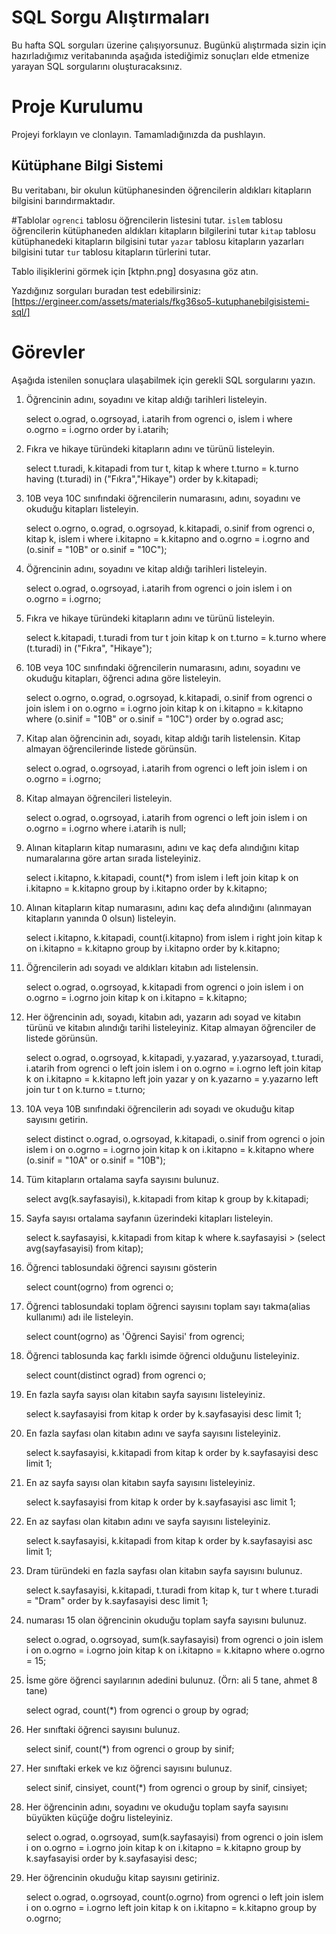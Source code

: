 # SQL Sorgu Alıştırmaları

Bu hafta SQL sorguları üzerine çalışıyorsunuz. Bugünkü alıştırmada sizin için hazırladığımız veritabanında aşağıda istediğimiz sonuçları elde etmenize yarayan SQL sorgularını oluşturacaksınız.

# Proje Kurulumu
Projeyi forklayın ve clonlayın. Tamamladığınızda da pushlayın.

## Kütüphane Bilgi Sistemi

Bu veritabanı, bir okulun kütüphanesinden öğrencilerin aldıkları kitapların bilgisini barındırmaktadır.

#Tablolar 
`ogrenci` tablosu öğrencilerin listesini tutar.
`islem` tablosu öğrencilerin kütüphaneden aldıkları kitapların bilgilerini tutar
`kitap` tablosu kütüphanedeki kitapların bilgisini tutar
`yazar` tablosu kitapların yazarları bilgisini tutar
`tur` tablosu kitapların türlerini tutar.

Tablo ilişiklerini görmek için [ktphn.png] dosyasına göz atın.

Yazdığınız sorguları buradan test edebilirsiniz: [https://ergineer.com/assets/materials/fkg36so5-kutuphanebilgisistemi-sql/]

# Görevler
Aşağıda istenilen sonuçlara ulaşabilmek için gerekli SQL sorgularını yazın.

1) Öğrencinin adını, soyadını ve kitap aldığı tarihleri listeleyin. 

    select o.ograd, o.ogrsoyad, i.atarih from ogrenci o, islem i 
    where o.ogrno = i.ogrno 
    order by i.atarih;

2) Fıkra ve hikaye türündeki kitapların adını ve türünü listeleyin. 

    select t.turadi, k.kitapadi from tur t, kitap k 
    where t.turno = k.turno 
    having (t.turadi) in ("Fıkra","Hikaye") 
    order by k.kitapadi;

3) 10B veya 10C sınıfındaki öğrencilerin numarasını, adını, soyadını ve okuduğu kitapları listeleyin. 

    select o.ogrno, o.ograd, o.ogrsoyad, k.kitapadi, o.sinif from ogrenci o, kitap k, islem i 
    where i.kitapno = k.kitapno and o.ogrno = i.ogrno and (o.sinif = "10B" or o.sinif = "10C");

4) Öğrencinin adını, soyadını ve kitap aldığı tarihleri listeleyin.

 	select o.ograd, o.ogrsoyad, i.atarih from ogrenci o
 	join islem i on o.ogrno = i.ogrno;

5) Fıkra ve hikaye türündeki kitapların adını ve türünü listeleyin.

 	select k.kitapadi, t.turadi from tur t
 	join kitap k on t.turno = k.turno
 	where (t.turadi) in ("Fıkra", "Hikaye");

6) 10B veya 10C sınıfındaki öğrencilerin numarasını, adını, soyadını ve okuduğu kitapları, öğrenci adına göre listeleyin.

 	select o.ogrno, o.ograd, o.ogrsoyad, k.kitapadi, o.sinif from ogrenci o
 	join islem i on o.ogrno = i.ogrno 
    join kitap k on i.kitapno = k.kitapno 
    where (o.sinif = "10B" or o.sinif = "10C")
 	order by o.ograd asc;

7) Kitap alan öğrencinin adı, soyadı, kitap aldığı tarih listelensin. Kitap almayan öğrencilerinde listede görünsün.

 	select o.ograd, o.ogrsoyad, i.atarih from ogrenci o
 	left join islem i on o.ogrno = i.ogrno;

8) Kitap almayan öğrencileri listeleyin.

 	select o.ograd, o.ogrsoyad, i.atarih from ogrenci o
 	left join islem i on o.ogrno = i.ogrno
 	where i.atarih is null;

9) Alınan kitapların kitap numarasını, adını ve kaç defa alındığını kitap numaralarına göre artan sırada listeleyiniz.

 	select i.kitapno, k.kitapadi, count(*) from islem i 
    left join kitap k on i.kitapno = k.kitapno
 	group by i.kitapno
 	order by k.kitapno;

10) Alınan kitapların kitap numarasını, adını kaç defa alındığını (alınmayan kitapların yanında 0 olsun) listeleyin.

	select i.kitapno, k.kitapadi, count(i.kitapno) from islem i 
    right join kitap k on i.kitapno = k.kitapno
	group by i.kitapno
	order by k.kitapno;

11) Öğrencilerin adı soyadı ve aldıkları kitabın adı listelensin.

	select o.ograd, o.ogrsoyad, k.kitapadi from ogrenci o
	join islem i on o.ogrno = i.ogrno 
    join kitap k on i.kitapno = k.kitapno;


12) Her öğrencinin adı, soyadı, kitabın adı, yazarın adı soyad ve kitabın türünü ve kitabın alındığı tarihi listeleyiniz. Kitap almayan öğrenciler de listede görünsün.

	select o.ograd, o.ogrsoyad, k.kitapadi, y.yazarad, y.yazarsoyad, t.turadi, i.atarih from ogrenci o
	left join islem i on o.ogrno = i.ogrno 
    left join kitap k on i.kitapno = k.kitapno 
    left join yazar y on k.yazarno = y.yazarno
	left join tur t on k.turno = t.turno;

13) 10A veya 10B sınıfındaki öğrencilerin adı soyadı ve okuduğu kitap sayısını getirin.

	select distinct o.ograd, o.ogrsoyad, k.kitapadi, o.sinif from ogrenci o
	join islem i on o.ogrno = i.ogrno 
    join kitap k on i.kitapno = k.kitapno 
    where (o.sinif = "10A" or o.sinif = "10B");

14) Tüm kitapların ortalama sayfa sayısını bulunuz.

	select avg(k.sayfasayisi), k.kitapadi from kitap k
	group by k.kitapadi;

15) Sayfa sayısı ortalama sayfanın üzerindeki kitapları listeleyin.

	select k.sayfasayisi, k.kitapadi from kitap k
	where k.sayfasayisi > (select avg(sayfasayisi) from kitap);

16) Öğrenci tablosundaki öğrenci sayısını gösterin

	select count(ogrno) from ogrenci o;

17) Öğrenci tablosundaki toplam öğrenci sayısını toplam sayı takma(alias kullanımı) adı ile listeleyin.

	select count(ogrno) as 'Öğrenci Sayisi' from ogrenci;

18) Öğrenci tablosunda kaç farklı isimde öğrenci olduğunu listeleyiniz.

	select count(distinct ograd) from ogrenci o;

19) En fazla sayfa sayısı olan kitabın sayfa sayısını listeleyiniz.

	select k.sayfasayisi from kitap k 
    order by k.sayfasayisi desc 
    limit 1;

20) En fazla sayfası olan kitabın adını ve sayfa sayısını listeleyiniz.

	select k.sayfasayisi, k.kitapadi from kitap k 
    order by k.sayfasayisi desc 
    limit 1;

21) En az sayfa sayısı olan kitabın sayfa sayısını listeleyiniz.

	select k.sayfasayisi from kitap k 
    order by k.sayfasayisi asc 
    limit 1;

22) En az sayfası olan kitabın adını ve sayfa sayısını listeleyiniz.

	select k.sayfasayisi, k.kitapadi from kitap k 
    order by k.sayfasayisi asc 
    limit 1;

23) Dram türündeki en fazla sayfası olan kitabın sayfa sayısını bulunuz.

	select k.sayfasayisi, k.kitapadi, t.turadi from kitap k, tur t
	where t.turadi = "Dram" 
    order by k.sayfasayisi desc 
    limit 1;

24) numarası 15 olan öğrencinin okuduğu toplam sayfa sayısını bulunuz.

	select o.ograd, o.ogrsoyad, sum(k.sayfasayisi) from ogrenci o
	join islem i on o.ogrno = i.ogrno 
    join kitap k on i.kitapno = k.kitapno 
    where o.ogrno = 15;

25) İsme göre öğrenci sayılarının adedini bulunuz. (Örn: ali 5 tane, ahmet 8 tane)

	select ograd, count(*) from ogrenci o 
    group by ograd;

26) Her sınıftaki öğrenci sayısını bulunuz.

	select sinif, count(*) from ogrenci o 
    group by sinif;

27) Her sınıftaki erkek ve kız öğrenci sayısını bulunuz.

	select sinif, cinsiyet, count(*) from ogrenci o 
    group by sinif, cinsiyet;

28) Her öğrencinin adını, soyadını ve okuduğu toplam sayfa sayısını büyükten küçüğe doğru listeleyiniz.

	select  o.ograd, o.ogrsoyad, sum(k.sayfasayisi) from ogrenci o
	join islem i on o.ogrno = i.ogrno 
    join kitap k on i.kitapno = k.kitapno 
    group by k.sayfasayisi
	order by k.sayfasayisi desc;

29) Her öğrencinin okuduğu kitap sayısını getiriniz.

	select o.ograd, o.ogrsoyad, count(o.ogrno) from ogrenci o
	left join islem i on o.ogrno = i.ogrno
	left join kitap k on i.kitapno = k.kitapno 
    group by o.ogrno;
